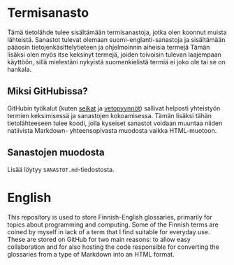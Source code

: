 # Termisanasto
Tämä tietolähde tulee sisältämään termisanastoja, 
jotka olen koonnut muista lähteistä. Sanastot tulevat
olemaan suomi-englanti-sanastoja ja sisältämään pääosin
tietojenkäsittelytieteen ja ohjelmoinnin aiheisia termejä 
Tämän lisäksi olen myös itse keksinyt termejä, joiden toivoisin
tulevan laajempaan käyttöön, sillä mielestäni nykyistä
suomenkielistä termiä ei joko ole tai se on hankala.

## Miksi GitHubissa?
GitHubin työkalut (kuten 
[seikat](https://github.com/hisahi/termisanasto/issues) 
ja [vetopyynnöt](https://github.com/hisahi/termisanasto/pulls)) 
sallivat helposti yhteistyön termien
keksimisessä ja sanastojen kokoamisessa. Tämän lisäksi
tähän tietolähteeseen tulee koodi, jolla kyseiset
sanastot voidaan muuntaa niiden natiivista Markdown-
yhteensopivasta muodosta vaikka HTML-muotoon.

## Sanastojen muodosta
Lisää löytyy `SANASTOT.md`-tiedostosta.

# English
This repository is used to store Finnish-English glossaries,
primarily for topics about programming and computing. Some of
the Finnish terms are coined by myself in lack of a term that
I find suitable for everyday use. These are stored on GitHub
for two main reasons: to allow easy collaboration and for
also hosting the code responsible for converting the 
glossaries from a type of Markdown into an HTML format.




